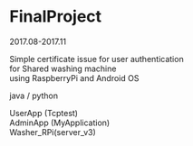 # FinalProject
2017.08-2017.11

Simple certificate issue for user authentication<br>
for Shared washing machine<br>
using RaspberryPi and Android OS

<p>java / python</p>

UserApp   (Tcptest)<br>
AdminApp  (MyApplication)<br>
Washer_RPi(server_v3)
